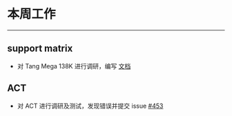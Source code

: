 # 本周工作

---

## support matrix

- 对 Tang Mega 138K 进行调研，编写 [文档](https://github.com/wychlw/support-matrix/tree/main/Tang_Mega_138K)

## ACT

- 对 ACT 进行调研及测试，发现错误并提交 issue [#453](https://github.com/riscv-non-isa/riscv-arch-test/issues/453)